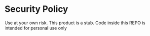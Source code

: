 # Security Policy

Use at your own risk. This product is a stub. Code inside this REPO is intended for personal use only
